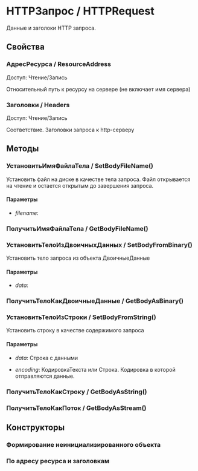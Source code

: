 
# HTTPЗапрос / HTTPRequest
      

      
    
    
Данные и заголоки HTTP запроса.


  
  
## Свойства
    
### АдресРесурса / ResourceAddress
Доступ: Чтение/Запись
    
    
Относительный путь к ресурсу на сервере (не включает имя сервера)


  
  
### Заголовки / Headers
Доступ: Чтение/Запись
    
    
Соответствие. Заголовки запроса к http-серверу


  
  
## Методы
    
### УстановитьИмяФайлаТела / SetBodyFileName()
    
    
    
Установить файл на диске в качестве тела запроса. Файл открывается на чтение и остается открытым до завершения запроса.


  
  
#### Параметры

* *filename*: 
### ПолучитьИмяФайлаТела / GetBodyFileName()
    
### УстановитьТелоИзДвоичныхДанных / SetBodyFromBinary()
    
    
    
Установить тело запроса из объекта ДвоичныеДанные


  
  
#### Параметры

* *data*: 
### ПолучитьТелоКакДвоичныеДанные / GetBodyAsBinary()
    
### УстановитьТелоИзСтроки / SetBodyFromString()
    
    
    
Установить строку в качестве содержимого запроса


  
  
#### Параметры

* *data*: Строка с данными

* *encoding*: КодировкаТекста или Строка. Кодировка в которой отправляются данные.

### ПолучитьТелоКакСтроку / GetBodyAsString()
    
### ПолучитьТелоКакПоток / GetBodyAsStream()
    
## Конструкторы

  
### Формирование неинициализированного объекта
### По адресу ресурса и заголовкам
    